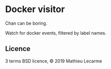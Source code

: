 # Docker visitor

Chan can be boring.

Watch for docker events, filtered by label names.

## Licence

3 terms BSD licence, © 2019 Mathieu Lecarme
